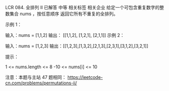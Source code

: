 LCR 084. 全排列 II 
已解答
中等
相关标签
相关企业
给定一个可包含重复数字的整数集合 nums ，按任意顺序 返回它所有不重复的全排列。

 

示例 1：

输入：nums = [1,1,2]
输出：
[[1,1,2],
 [1,2,1],
 [2,1,1]]
示例 2：

输入：nums = [1,2,3]
输出：[[1,2,3],[1,3,2],[2,1,3],[2,3,1],[3,1,2],[3,2,1]]
 

提示：

1 <= nums.length <= 8
-10 <= nums[i] <= 10
 

注意：本题与主站 47 题相同： https://leetcode-cn.com/problems/permutations-ii/